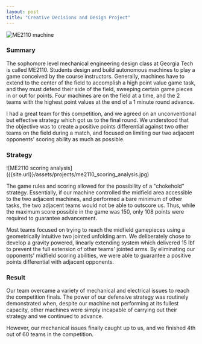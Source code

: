 ```yaml
---
layout: post
title: "Creative Decisions and Design Project"
---
```

![ME2110 machine]({{site.url}}/assets/projects/me2110_cad.jpg)
<!--more-->
<h3>Summary</h3>
The sophomore level mechanical engineering design class at Georgia Tech is called ME2110. Students design and build autonomous machines to play a game conceived by the course instructors. Generally, machines have to extend to the center of the field to accomplish a high point value game task, and they must defend their side of the field, sweeping certain game pieces in or out for points. Four machines are on the field at a time, and the 2 teams with the highest point values at the end of a 1 minute round advance.

I had a great team for this competition, and we agreed on an unconventional but effective strategy which got us to the final round. We understood that the objective was to create a positive points differential against two other teams on the field during a match, and focused on limiting our two adjacent opponents' scoring ability as much as possible.

<h3>Strategy</h3>
![ME2110 scoring analysis]({{site.url}}/assets/projects/me2110_scoring_analysis.jpg)

The game rules and scoring allowed for the possibility of a "chokehold" strategy. Essentially, if our machine controlled the midfield area accessible to the two adjacent machines, and performed a bare minimum of other tasks, the two adjacent teams would not be able to outscore us. Thus, while the maximum score possible in the game was 150, only 108 points were required to guarantee advancement.

Most teams focused on trying to reach the midfield gamepieces using a geometrically intuitive two jointed unfolding arm. We deliberately chose to develop a gravity powered, linearly extending system which delivered 15 lbf to prevent the full extension of other teams' jointed arms. By eliminating our opponents' midfield scoring abilities, we were able to guarantee a positive points differential with adjacent opponents.

<h3>Result</h3>
Our team overcame a variety of mechanical and electrical issues to reach the competition finals. The power of our defensive strategy was routinely demonstrated when, despite our machine not performing at its fullest capacity, other machines were simply incapable of carrying out their strategy and we continued to advance.

However, our mechanical issues finally caught up to us, and we finished 4th out of 60 teams in the competition.
